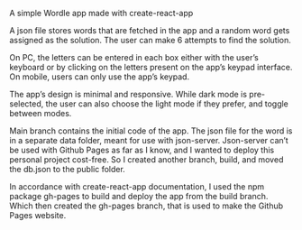 A simple Wordle app made with create-react-app

A json file stores words that are fetched in the app and a random word gets assigned as the solution. The user can make 6 attempts to find the solution. 

On PC, the letters can be entered in each box either with the user’s keyboard or by clicking on the letters present on the app’s keypad interface. On mobile, users can only use the app’s keypad.

The app’s design is minimal and responsive. While dark mode is pre-selected, the user can also choose the light mode if they prefer, and toggle between modes. 

Main branch contains the initial code of the app. The json file for the word is in a separate data folder, meant for use with json-server. Json-server can’t be used with Github Pages as far as I know, and I wanted to deploy this personal project cost-free. So I created another branch, build, and moved the db.json to the public folder.

In accordance with create-react-app documentation, I used the npm package gh-pages to build and deploy the app from the build branch. Which then created the gh-pages branch, that is used to make the Github Pages website.
